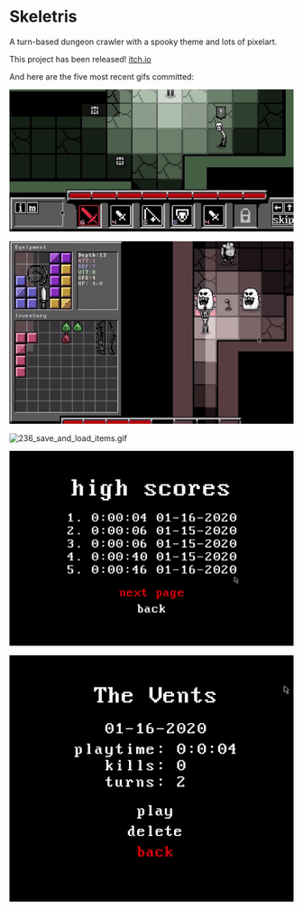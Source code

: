 # Skeletris
A turn-based dungeon crawler with a spooky theme and lots of pixelart.

This project has been released! [itch.io](https://ghastly.itch.io/skeletris)

And here are the five most recent gifs committed:

![238_weapon_button_redesign.gif](gifs/238_weapon_button_redesign.gif?raw=true "238_weapon_button_redesign")

![237_load_from_death_dialog.gif](gifs/237_load_from_death_dialog.gif?raw=true "237_load_from_death_dialog")

![236_save_and_load_items.gif](gifs/236_save_and_load_items.gif?raw=true "236_save_and_load_items")

![235_high_scores.gif](gifs/235_high_scores.gif?raw=true "235_high_scores")

![234_load_info_screen.gif](gifs/234_load_info_screen.gif?raw=true "234_load_info_screen")

